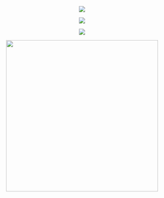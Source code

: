 <p align="center">
    <img src="https://i.imgur.com/BWRmh5d.png">
</p>

<p align="center">
    <img src="https://i.imgur.com/4Ltqwq5.png">
</p>

<p align="center">
    <img src="https://i.imgur.com/1mk1wTf.png">
</p>

<p align="center">
    <img src="https://i.imgur.com/3cKnWtz.png" width="400">
</p>

